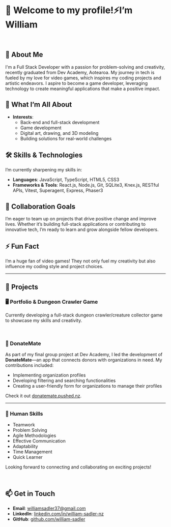 # 👋 Welcome to my profile!⚡I’m William
&nbsp;  

## 🚀 About Me
I'm a Full Stack Developer with a passion for problem-solving and creativity, recently graduated from Dev Academy, Aotearoa. My journey in tech is fueled by my love for video games, which inspires my coding projects and artistic endeavors. I aspire to become a game developer, leveraging technology to create meaningful applications that make a positive impact.

## 🎯 What I’m All About
- **Interests**: 
  - Back-end and full-stack development
  - Game development
  - Digital art, drawing, and 3D modeling
  - Building solutions for real-world challenges

## 🛠 Skills & Technologies
I’m currently sharpening my skills in:
- **Languages**: JavaScript, TypeScript, HTML5, CSS3
- **Frameworks & Tools**: React.js, Node.js, Git, SQLite3, Knex.js, RESTful APIs, Vitest, Superagent, Express, Phaser3

## 🤝 Collaboration Goals
I’m eager to team up on projects that drive positive change and improve lives. Whether it’s building full-stack applications or contributing to innovative tech, I’m ready to learn and grow alongside fellow developers.

## ⚡ Fun Fact
I’m a huge fan of video games! They not only fuel my creativity but also influence my coding style and project choices.

---

## 🌟 Projects

### 🖥 Portfolio & Dungeon Crawler Game
Currently developing a full-stack dungeon crawler/creature collector game to showcase my skills and creativity.

&nbsp;  

### 💚 DonateMate
As part of my final group project at Dev Academy, I led the development of **DonateMate**—an app that connects donors with organizations in need. My contributions included:
- Implementing organization profiles
- Developing filtering and searching functionalities
- Creating a user-friendly form for organizations to manage their profiles

Check it out [donatemate.pushed.nz](https://donatemate.pushed.nz/).


---

### 🧠 Human Skills
- Teamwork
- Problem Solving
- Agile Methodologies
- Effective Communication
- Adaptability
- Time Management
- Quick Learner


Looking forward to connecting and collaborating on exciting projects!


&nbsp;  

## 📫 Get in Touch
- **Email**: [williamsadler37@gmail.com](mailto:williamsadler37@gmail.com)
- **LinkedIn**: [linkedin.com/in/william-sadler-nz](https://linkedin.com/in/william-sadler-nz)
- **GitHub**: [github.com/william-sadler](https://github.com/william-sadler)
